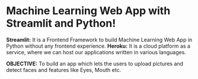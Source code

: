 # Machine Learning Web App with Streamlit and Python!
**Streamlit:** It is a Frontend Framework to build Machine Learning Web App in Python without any frontend experience. 
**Heroku:** It is a cloud platform as a service, where we can host our applications written in various languages.

**OBJECTIVE:** To build an app which lets the users to upload pictures and detect faces and features like Eyes, Mouth etc.

